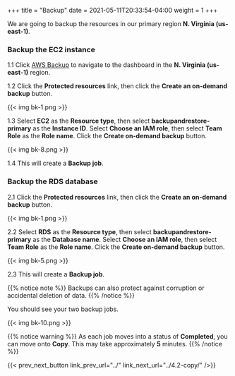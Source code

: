 +++
title = "Backup"
date =  2021-05-11T20:33:54-04:00
weight = 1
+++

We are going to backup the resources in our primary region **N. Virginia (us-east-1)**.

### Backup the EC2 instance

1.1 Click [AWS Backup](https://us-east-1.console.aws.amazon.com/backup/home?region=us-east-1#/) to navigate to the dashboard in the **N. Virginia (us-east-1)** region.

1.2 Click the **Protected resources** link, then click the **Create an on-demand backup** button.

{{< img bk-1.png >}}

1.3 Select **EC2** as the **Resource type**, then select **backupandrestore-primary** as the **Instance ID**.  Select **Choose an IAM role**, then select **Team Role** as the **Role name**. Click the **Create on-demand backup** button.

{{< img bk-8.png >}}

1.4 This will create a **Backup job**.


### Backup the RDS database

2.1 Click the **Protected resources** link, then click the **Create an on-demand backup** button.

{{< img bk-1.png >}}

2.2 Select **RDS** as the **Resource type**, then select **backupandrestore-primary** as the **Database name**. Select **Choose an IAM role**, then select **Team Role** as the **Role name**. Click the **Create on-demand backup** button.

{{< img bk-5.png >}}

2.3 This will create a **Backup job**.

{{% notice note %}}
Backups can also protect against corruption or accidental deletion of data.
{{% /notice %}}

You should see your two backup jobs.  

{{< img bk-10.png >}}

{{% notice warning %}}
As each job moves into a status of **Completed**, you can move onto **Copy**. This may take approximately **5** minutes.
{{% /notice %}}

{{< prev_next_button link_prev_url="../" link_next_url="../4.2-copy/" />}}